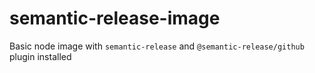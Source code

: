 # semantic-release-image

Basic node image with `semantic-release` and `@semantic-release/github` plugin installed
